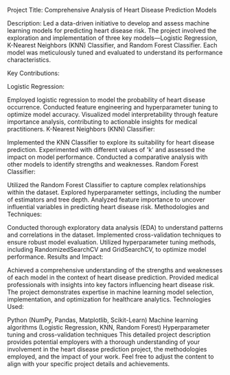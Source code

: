 Project Title: Comprehensive Analysis of Heart Disease Prediction Models

Description:
Led a data-driven initiative to develop and assess machine learning models for predicting heart disease risk. The project involved the exploration and implementation of three key models—Logistic Regression, K-Nearest Neighbors (KNN) Classifier, and Random Forest Classifier. Each model was meticulously tuned and evaluated to understand its performance characteristics.

Key Contributions:

Logistic Regression:

Employed logistic regression to model the probability of heart disease occurrence.
Conducted feature engineering and hyperparameter tuning to optimize model accuracy.
Visualized model interpretability through feature importance analysis, contributing to actionable insights for medical practitioners.
K-Nearest Neighbors (KNN) Classifier:

Implemented the KNN Classifier to explore its suitability for heart disease prediction.
Experimented with different values of 'k' and assessed the impact on model performance.
Conducted a comparative analysis with other models to identify strengths and weaknesses.
Random Forest Classifier:

Utilized the Random Forest Classifier to capture complex relationships within the dataset.
Explored hyperparameter settings, including the number of estimators and tree depth.
Analyzed feature importance to uncover influential variables in predicting heart disease risk.
Methodologies and Techniques:

Conducted thorough exploratory data analysis (EDA) to understand patterns and correlations in the dataset.
Implemented cross-validation techniques to ensure robust model evaluation.
Utilized hyperparameter tuning methods, including RandomizedSearchCV and GridSearchCV, to optimize model performance.
Results and Impact:

Achieved a comprehensive understanding of the strengths and weaknesses of each model in the context of heart disease prediction.
Provided medical professionals with insights into key factors influencing heart disease risk.
The project demonstrates expertise in machine learning model selection, implementation, and optimization for healthcare analytics.
Technologies Used:

Python (NumPy, Pandas, Matplotlib, Scikit-Learn)
Machine learning algorithms (Logistic Regression, KNN, Random Forest)
Hyperparameter tuning and cross-validation techniques
This detailed project description provides potential employers with a thorough understanding of your involvement in the heart disease prediction project, the methodologies employed, and the impact of your work. Feel free to adjust the content to align with your specific project details and achievements.




